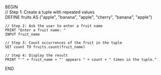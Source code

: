BEGIN  
    // Step 1: Create a tuple with repeated values  
    DEFINE fruits AS ("apple", "banana", "apple", "cherry", "banana", "apple")  
    
    // Step 2: Ask the user to enter a fruit name  
    PRINT "Enter a fruit name: "  
    INPUT fruit_name  
    
    // Step 3: Count occurrences of the fruit in the tuple  
    SET count TO fruits.count(fruit_name)  
    
    // Step 4: Display the result  
    PRINT "'" + fruit_name + "' appears " + count + " times in the tuple."  
END  
